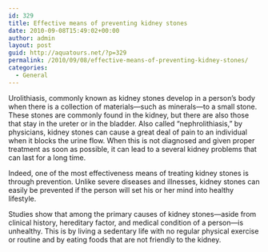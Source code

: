 ```yaml
---
id: 329
title: Effective means of preventing kidney stones
date: 2010-09-08T15:49:02+00:00
author: admin
layout: post
guid: http://aquatours.net/?p=329
permalink: /2010/09/08/effective-means-of-preventing-kidney-stones/
categories:
  - General
---
```

Urolithiasis, commonly known as kidney stones develop in a person&#8217;s body when there is a collection of materials—such as minerals—to a small stone. These stones are commonly found in the kidney, but there are also those that stay in the ureter or in the bladder. Also called &#8220;nephrolithiasis,&#8221; by physicians, kidney stones can cause a great deal of pain to an individual when it blocks the urine flow. When this is not diagnosed and given proper treatment as soon as possible, it can lead to a several kidney problems that can last for a long time.

Indeed, one of the most effectiveness means of treating kidney stones is through prevention. Unlike severe diseases and illnesses, kidney stones can easily be prevented if the person will set his or her mind into healthy lifestyle.

Studies show that among the primary causes of kidney stones—aside from clinical history, hereditary factor, and medical condition of a person—is unhealthy. This is by living a sedentary life with no regular physical exercise or routine and by eating foods that are not friendly to the kidney.